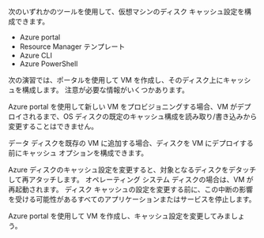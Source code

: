 次のいずれかのツールを使用して、仮想マシンのディスク キャッシュ設定を構成できます。

- Azure portal
- Resource Manager テンプレート
- Azure CLI
- Azure PowerShell

次の演習では、ポータルを使用して VM を作成し、そのディスク上にキャッシュを構成します。 注意が必要な情報がいくつかあります。 

Azure portal を使用して新しい VM をプロビジョニングする場合、VM がデプロイされるまで、OS ディスクの既定のキャッシュ構成を読み取り/書き込みから変更することはできません。

データ ディスクを既存の VM に追加する場合、ディスクを VM にデプロイする前にキャッシュ オプションを構成できます。

Azure ディスクのキャッシュ設定を変更すると、対象となるディスクをデタッチして再アタッチします。 オペレーティング システム ディスクの場合は、VM が再起動されます。 ディスク キャッシュの設定を変更する前に、この中断の影響を受ける可能性があるすべてのアプリケーションまたはサービスを停止します。

Azure portal を使用して VM を作成し、キャッシュ設定を変更してみましょう。
